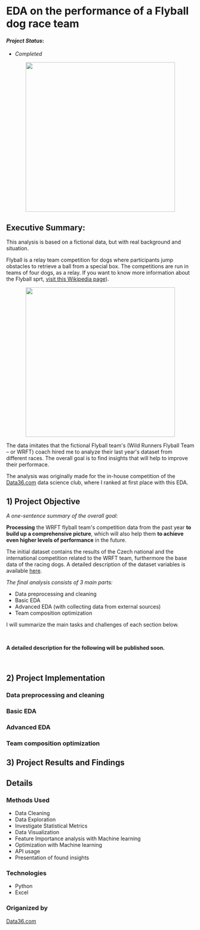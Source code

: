 # EDA on the performance of a Flyball dog race team

#### *Project Status*: 
- *Completed*

<p align="center">
  <img src="https://upload.wikimedia.org/wikipedia/commons/thumb/3/3e/Breezeflyballtraining.JPG/1920px-Breezeflyballtraining.JPG" width="400"/>
</p>

## Executive Summary:

This analysis is based on a fictional data, but with real background and situation.

Flyball is a relay team competition for dogs where participants jump obstacles to retrieve a ball from a special box. The competitions are run in teams of four dogs, as a relay. If you want to know more information about the Flyball sprt, [visit this Wikipedia page](https://en.wikipedia.org/wiki/Flyball)).

<p align="center">
  <img src="https://cdn.shopify.com/s/files/1/0866/0808/files/photo_480x480.jpg?v=1673882092" width="400"/>
</p>

The data imitates that the fictional Flyball team's (Wild Runners Flyball Team – or WRFT) coach hired me to analyze their last year's dataset from different races. The overall goal is to find insights that will help to improve their performace.

The analysis was originally made for the in-house competition of the [Data36.com](https://data36.com) data science club, where I ranked at first place with this EDA.

## 1) Project Objective

*A one-sentence summary of the overall goal:*

**Processing** the WRFT flyball team's competition data from the past year **to build up a comprehensive picture**, which will also help them **to achieve even higher levels of performance** in the future.

The initial dataset contains the results of the Czech national and the international competition related to the WRFT team, furthermore the base data of the racing dogs. A detailed description of the dataset variables is available [here](https://github.com/rolandnagy-ds/flyball_race_analysis/tree/main/data).

*The final analysis consists of 3 main parts:*

- Data preprocessing and cleaning
- Basic EDA
- Advanced EDA (with collecting data from external sources)
- Team composition optimization

I will summarize the main tasks and challenges of each section below.


&nbsp;

**A detailed description for the following will be published soon.**

&nbsp;

## 2) Project Implementation



### Data preprocessing and cleaning


### Basic EDA


### Advanced EDA


### Team composition optimization




## 3) Project Results and Findings


## Details

### Methods Used
* Data Cleaning
* Data Exploration
* Investigate Statistical Metrics
* Data Visualization
* Feature Importance analysis with Machine learning
* Optimization with Machine learning
* API usage
* Presentation of found insights

### Technologies
* Python
* Excel

### Origanized by

[Data36.com](https://data36.com)
